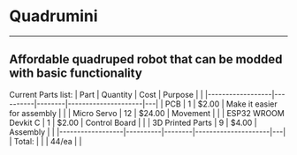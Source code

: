 # Quadrumini
---
Affordable quadruped robot that can be modded with basic functionality
--- 
Current Parts list:
| Part             | Quantity | Cost   | Purpose             |   |
|------------------|----------|--------|---------------------|---|
| PCB              | 1        | $2.00    | Make it easier for assembly |   |
| Micro Servo      | 12       | $24.00 | Movement            |   |
| ESP32 WROOM Devkit C | 1        | $2.00  | Control Board       |   |
| 3D Printed Parts | 9        | $4.00    | Assembly            |   |
|------------------|----------|--------|---------------------|---|
| Total:           |          |        | 44/ea               |   |
